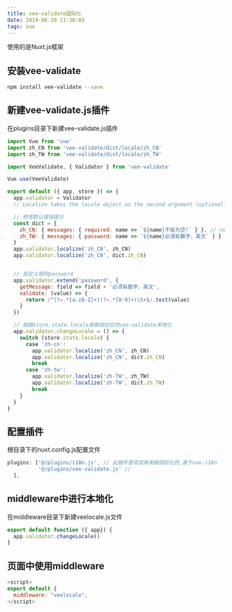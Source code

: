 ```yaml
---
title: vee-validate国际化
date: 2019-06-20 21:38:03
tags: vue
---
```


使用的是Nuxt.js框架

## 安装vee-validate
```sh
npm install vee-validate --save
```

## 新建vee-validate.js插件

在plugins目录下新建vee-validate.js插件

```javascript
import Vue from 'vue'
import zh_CN from 'vee-validate/dist/locale/zh_CN'
import zh_TW from 'vee-validate/dist/locale/zh_TW'

import VeeValidate, { Validator } from 'vee-validate'

Vue.use(VeeValidate)

export default ({ app, store }) => {
  app.validator = Validator
  // Localize takes the locale object as the second argument (optional) and merges it.

  // 修改默认错误提示
  const dict = {
    zh_CN: { messages: { required: name => `${name}不能为空!` } }, // name接受alias的值.
    zh_TW: { messages: { password: name => `${name}必須有數字、英文` } }
  }
  app.validator.localize('zh_CN', zh_CN)
  app.validator.localize('zh_CN', dict.zh_CN)


  // 自定义规则password
  app.validator.extend('password', {
    getMessage: field => field + '必须有数字、英文',
    validate: (value) => {
      return /^(?=.*[a-zA-Z]+)(?=.*[0-9]+)\S+$/.test(value)
    }
  })

  // 根据store.state.locale来做相对应的vee-validate本地化
  app.validator.changeLocale = () => {
    switch (store.state.locale) {
      case 'zh-cn':
        app.validator.localize('zh_CN', zh_CN)
        app.validator.localize('zh_CN', dict.zh_CN)
        break
      case 'zh-tw':
        app.validator.localize('zh-TW', zh_TW)
        app.validator.localize('zh-TW', dict.zh_TW)
        break
    }
  }
}
```

## 配置插件
根目录下的nuxt.config.js配置文件
```javascript
plugins: ['@/plugins/i18n.js', // 此插件是项目用来做国际化的,基于vue-i18n
          '@/plugins/vee-validate.js' //  
  ],
```

## middleware中进行本地化
在middleware目录下新建veelocale.js文件
```javascript
export default function ({ app}) {
  app.validator.changeLocale()
}

```

## 页面中使用middleware
```javascript
<script>
export default {
  middleware: "veelocale",
</script>
```